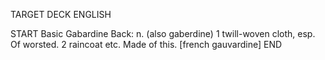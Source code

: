 TARGET DECK
ENGLISH

START
Basic
Gabardine
Back: n. (also gaberdine) 1 twill-woven cloth, esp. Of worsted. 2 raincoat etc. Made of this. [french gauvardine]
END
